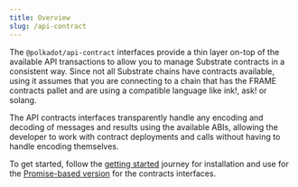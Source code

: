 ```yaml
---
title: Overview
slug: /api-contract
---
```


The `@polkadot/api-contract` interfaces provide a thin layer on-top of the available API transactions to allow you to manage Substrate contracts in a consistent way. Since not all Substrate chains have contracts available, using it assumes that you are connecting to a chain that has the FRAME contracts pallet and are using a compatible language like ink!, ask! or solang.

The API contracts interfaces transparently handle any encoding and decoding of messages and results using the available ABIs, allowing the developer to work with contract deployments and calls without having to handle encoding themselves.

To get started, follow the [getting started](start/intro.md) journey for installation and use for the [Promise-based version](https://github.com/polkadot-js/api/tree/master/packages/api-contract/src/promise) for the contracts interfaces.
